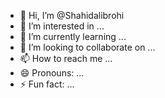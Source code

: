 - 👋 Hi, I’m @Shahidalibrohi
- 👀 I’m interested in ...
- 🌱 I’m currently learning ...
- 💞️ I’m looking to collaborate on ...
- 📫 How to reach me ...
- 😄 Pronouns: ...
- ⚡ Fun fact: ...

<!---
Shahidalibrohi/Shahidalibrohi is a ✨ special ✨ repository because its `README.md` (this file) appears on your GitHub profile.
You can click the Preview link to take a look at your changes.
--->
